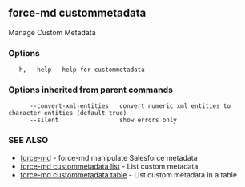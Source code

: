 ## force-md custommetadata

Manage Custom Metadata

### Options

```
  -h, --help   help for custommetadata
```

### Options inherited from parent commands

```
      --convert-xml-entities   convert numeric xml entities to character entities (default true)
      --silent                 show errors only
```

### SEE ALSO

* [force-md](force-md.md)	 - force-md manipulate Salesforce metadata
* [force-md custommetadata list](force-md_custommetadata_list.md)	 - List custom metadata
* [force-md custommetadata table](force-md_custommetadata_table.md)	 - List custom metadata in a table

